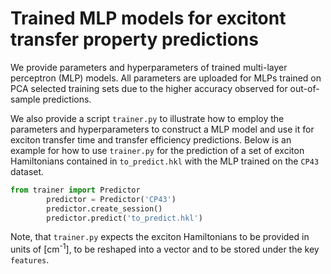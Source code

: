
# Trained MLP models for excitont transfer property predictions

We provide parameters and hyperparameters of trained multi-layer perceptron (MLP) models. All parameters are uploaded for MLPs trained on PCA selected training sets due to the higher accuracy observed for out-of-sample predictions. 

We also provide a script `trainer.py` to illustrate how to employ the parameters and hyperparameters to construct a MLP model and use it for exciton transfer time and transfer efficiency predictions. Below is an example for how to use `trainer.py` for the prediction of a set of exciton Hamiltonians contained in `to_predict.hkl` with the MLP trained on the `CP43` dataset.

```python
from trainer import Predictor
        predictor = Predictor('CP43')
        predictor.create_session()
        predictor.predict('to_predict.hkl')
```

Note, that `trainer.py` expects the exciton Hamiltonians to be provided in units of [cm<sup>-1</sup>], to be reshaped into a vector and to be stored under the key `features`.

